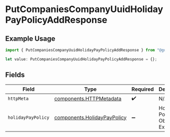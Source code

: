 # PutCompaniesCompanyUuidHolidayPayPolicyAddResponse

## Example Usage

```typescript
import { PutCompaniesCompanyUuidHolidayPayPolicyAddResponse } from "@gusto/embedded-api/models/operations/putcompaniescompanyuuidholidaypaypolicyadd.js";

let value: PutCompaniesCompanyUuidHolidayPayPolicyAddResponse = {};
```

## Fields

| Field                                                                      | Type                                                                       | Required                                                                   | Description                                                                |
| -------------------------------------------------------------------------- | -------------------------------------------------------------------------- | -------------------------------------------------------------------------- | -------------------------------------------------------------------------- |
| `httpMeta`                                                                 | [components.HTTPMetadata](../../models/components/httpmetadata.md)         | :heavy_check_mark:                                                         | N/A                                                                        |
| `holidayPayPolicy`                                                         | [components.HolidayPayPolicy](../../models/components/holidaypaypolicy.md) | :heavy_minus_sign:                                                         | Holiday Pay Policy Object Example                                          |